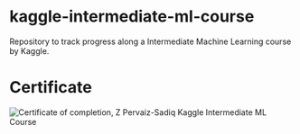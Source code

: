# kaggle-intermediate-ml-course
Repository to track progress along a Intermediate Machine Learning course by Kaggle.

# Certificate
![Certificate of completion, Z Pervaiz-Sadiq Kaggle Intermediate ML Course](https://github.com/zaksadiq/kaggle-intermediate-ml-course/blob/c9a8e73df2b9e05773f49662d2073f67d80125ed/Z%20Pervaiz-Sadiq%20-%20Intermediate%20Machine%20Learning.png)